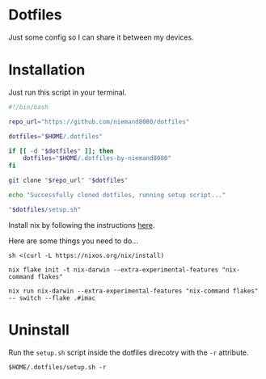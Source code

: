 # Dotfiles

Just some config so I can share it between my devices. 

# Installation

Just run this script in your terminal.

```bash
#!/bin/bash

repo_url="https://github.com/niemand8080/dotfiles"

dotfiles="$HOME/.dotfiles"

if [[ -d "$dotfiles" ]]; then
    dotfiles="$HOME/.dotfiles-by-niemand8080"
fi

git clone "$repo_url" "$dotfiles" 

echo "Successfully cloned dotfiles, running setup script..."

"$dotfiles/setup.sh"
```

Install nix by following the instructions [here](https://www.youtube.com/watch?v=Z8BL8mdzWHI&t=282s).

Here are some things you need to do...

```shell
sh <(curl -L https://nixos.org/nix/install)
```

```shell
nix flake init -t nix-darwin --extra-experimental-features "nix-command flakes"
```

```shell
nix run nix-darwin --extra-experimental-features "nix-command flakes" -- switch --flake .#imac
```

# Uninstall

Run the `setup.sh` script inside the dotfiles direcotry with the `-r` attribute.

```shell
$HOME/.dotfiles/setup.sh -r
```
